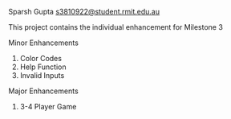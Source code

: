 

Sparsh Gupta s3810922@student.rmit.edu.au

This project contains the individual enhancement for Milestone 3

Minor Enhancements
1) Color Codes
2) Help Function
3) Invalid Inputs

Major Enhancements
1) 3-4 Player Game
